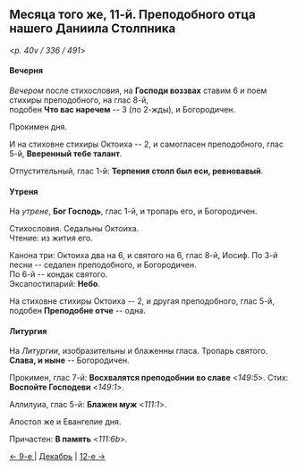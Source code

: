 
## Месяца того же, 11-й. Преподобного отца нашего Даниила Столпника  

<*p. 40v / 336 / 491*>

#### Вечерня

*Вечером* после стихословия, на **Господи воззвах** ставим 6 и поем стихиры преподобного, на глас 8-й,  
подобен **Что вас наречем** -- 3 (по 2-жды), и Богородичен.  

Прокимен дня. 

И на стиховне стихиры Октоиха -- 2, и самогласен преподобного, глас 5-й, **Вверенный тебе талант**. 

Отпустительный, глас 1-й: **Терпения столп был еси, ревновавый**. 

#### Утреня

На *утрене*, **Бог Господь**, глас 1-й, и тропарь его, и Богородичен. 

Стихословия. Седальны Октоиха.  
Чтение: из жития его.    

Канона три: Октоиха два на 6, и святого на 6, глас 8-й, Иосиф.
По 3-й песни -- седален преподобного, и Богородичен.  
По 6-й -- кондак святого.  
Эксапостиларий: **Небо**. 

На стиховне стихиры Октоиха -- 2, и другая преподобного, глас 5-й, подобен **Преподобне отче** -- одна. 

#### Литургия

На *Литургии*, изобразительны и блаженны гласа. 
Тропарь святого. **Слава, и ныне** -- Богородичен.  

Прокимен, глас 7-й: **Восхвалятся преподобнии во славе** <*149:5*>. 
Стих: **Воспойте Господеви** <*149:1*>. 

Аллилуиа, глас 5-й: **Блажен муж** <*111:1*>. 

Апостол же и Евангелие дня. 

Причастен: **В память** <*111:6b*>.  

[← 9-е ](12_09_EUR.ru.md) | [Декабрь](README.md#11-й) | [12-е →](12_12_EUR.ru.md)